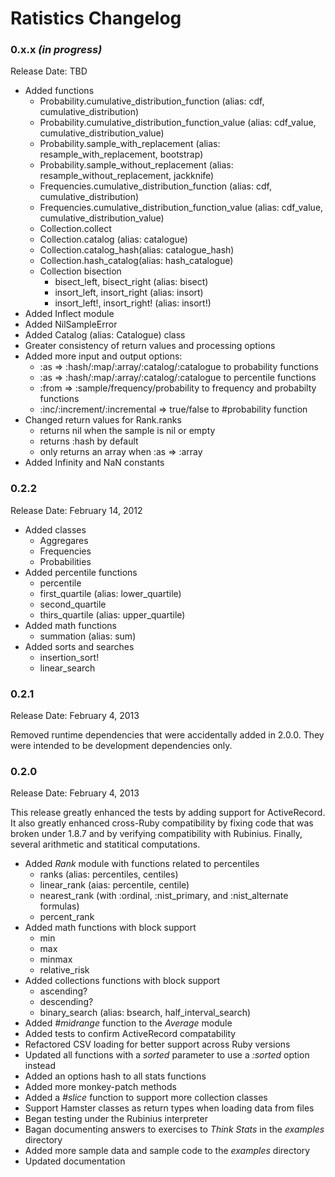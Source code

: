 # Ratistics Changelog

### 0.x.x *(in progress)*

Release Date: TBD

* Added functions
  * Probability.cumulative_distribution_function (alias: cdf, cumulative_distribution)
  * Probability.cumulative_distribution_function_value (alias: cdf_value, cumulative_distribution_value)
  * Probability.sample_with_replacement (alias: resample_with_replacement, bootstrap)
  * Probability.sample_without_replacement (alias: resample_without_replacement, jackknife)
  * Frequencies.cumulative_distribution_function (alias: cdf, cumulative_distribution)
  * Frequencies.cumulative_distribution_function_value (alias: cdf_value, cumulative_distribution_value)
  * Collection.collect
  * Collection.catalog (alias: catalogue)
  * Collection.catalog_hash(alias: catalogue_hash)
  * Collection.hash_catalog(alias: hash_catalogue)
  * Collection bisection
    * bisect_left, bisect_right (alias: bisect)
    * insort_left, insort_right (alias: insort)
    * insort_left!, insort_right! (alias: insort!)
* Added Inflect module
* Added NilSampleError
* Added Catalog (alias: Catalogue) class
* Greater consistency of return values and processing options
* Added more input and output options:
  * :as => :hash/:map/:array/:catalog/:catalogue to probability functions
  * :as => :hash/:map/:array/:catalog/:catalogue to percentile functions
  * :from => :sample/frequency/probability to frequency and probabilty functions
  * :inc/:increment/:incremental => true/false to #probability function
* Changed return values for Rank.ranks
  * returns nil when the sample is nil or empty
  * returns :hash by default
  * only returns an array when :as => :array
* Added Infinity and NaN constants

### 0.2.2

Release Date: February 14, 2012

* Added classes
  * Aggregares
  * Frequencies
  * Probabilities
* Added percentile functions
  * percentile
  * first_quartile (alias: lower_quartile)
  * second_quartile
  * thirs_quartile (alias: upper_quartile)
* Added math functions
  * summation (alias: sum)
* Added sorts and searches
  * insertion_sort!
  * linear_search

### 0.2.1

Release Date: February 4, 2013

Removed runtime dependencies that were accidentally added in 2.0.0.
They were intended to be development dependencies only.

### 0.2.0

Release Date: February 4, 2013

This release greatly enhanced the tests by adding support for ActiveRecord.
It also greatly enhanced cross-Ruby compatibility by fixing code that
was broken under 1.8.7 and by verifying compatibility with Rubinius.
Finally, several arithmetic and statitical computations.

* Added *Rank* module with functions related to percentiles
  * ranks (alias: percentiles, centiles)
  * linear_rank (aias: percentile, centile)
  * nearest_rank (with :ordinal, :nist_primary, and :nist_alternate formulas)
  * percent_rank
* Added math functions with block support
  * min
  * max
  * minmax
  * relative_risk
* Added collections functions with block support
  * ascending?
  * descending?
  * binary_search (alias: bsearch, half_interval_search)
* Added *#midrange* function to the *Average* module
* Added tests to confirm ActiveRecord compatability
* Refactored CSV loading for better support across Ruby versions
* Updated all functions with a *sorted* parameter to use a *:sorted* option instead
* Added an options hash to all stats functions
* Added more monkey-patch methods
* Added a *#slice* function to support more collection classes
* Support Hamster classes as return types when loading data from files
* Began testing under the Rubinius interpreter
* Bagan documenting answers to exercises to *Think Stats* in the *examples* directory
* Added more sample data and sample code to the *examples* directory
* Updated documentation
